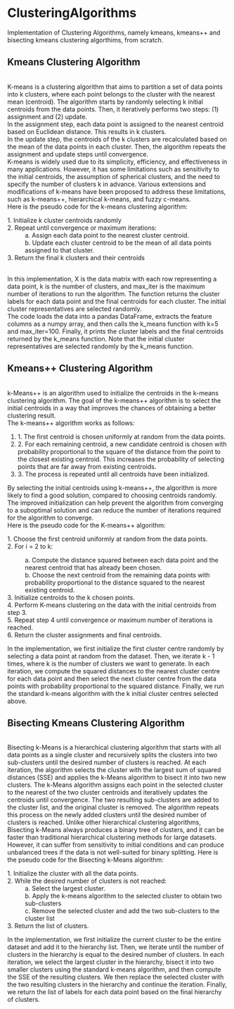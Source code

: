 # ClusteringAlgorithms
Implementation of Clustering Algorithms, namely kmeans, kmeans++ and bisecting kmeans clustering algorthims, from scratch.

<h2>Kmeans Clustering Algorithm</h2>
<br>
K-means is a clustering algorithm that aims to partition a set of data points into k clusters, where each point belongs to the cluster with the nearest mean (centroid). The algorithm starts by randomly selecting k initial centroids from the data points. Then, it iteratively performs two steps: (1) assignment and (2) update.<br>
In the assignment step, each data point is assigned to the nearest centroid based on Euclidean distance. This results in k clusters.<br>
In the update step, the centroids of the k clusters are recalculated based on the mean of the data points in each cluster. Then, the algorithm repeats the assignment and update steps until convergence.<br>
K-means is widely used due to its simplicity, efficiency, and effectiveness in many applications. However, it has some limitations such as sensitivity to the initial centroids, the assumption of spherical clusters, and the need to specify the number of clusters k in advance. Various extensions and modifications of k-means have been proposed to address these limitations, such as k-means++, hierarchical k-means, and fuzzy c-means.<br>
Here is the pseudo code for the k-means clustering algorithm:<br>
<dl>
<dt>1. Initialize k cluster centroids randomly</dt>
<dt>2. Repeat until convergence or maximum iterations:</dt>
<dd>a. Assign each data point to the nearest cluster centroid.</dd>
<dd>b. Update each cluster centroid to be the mean of all data points assigned to that cluster.</dd>
<dt>3. Return the final k clusters and their centroids</dt>
</dl><br>
In this implementation, X is the data matrix with each row representing a data point, k is the number of clusters, and max_iter is the maximum number of iterations to run the algorithm. The function returns the cluster labels for each data point and the final centroids for each cluster. The initial cluster representatives are selected randomly.<br>
The code loads the data into a pandas DataFrame, extracts the feature columns as a numpy array, and then calls the k_means function with k=5 and max_iter=100. Finally, it prints the cluster labels and the final centroids returned by the k_means function. Note that the initial cluster representatives are selected randomly by the k_means function.<br>

<h2>Kmeans++ Clustering Algorithm</h2>
<br>
k-Means++ is an algorithm used to initialize the centroids in the k-means clustering algorithm. The goal of the k-means++ algorithm is to select the initial centroids in a way that improves the chances of obtaining a better clustering result.<br>
The k-means++ algorithm works as follows:
<ol>
<li>1. The first centroid is chosen uniformly at random from the data points.</li>
<li>2. For each remaining centroid, a new candidate centroid is chosen with probability proportional to the square of the distance from the point to the closest existing centroid. This increases the probability of selecting points that are far away from existing centroids.</li>
<li>3. The process is repeated until all centroids have been initialized.</li>
</ol>
By selecting the initial centroids using k-means++, the algorithm is more likely to find a good solution, compared to choosing centroids randomly. The improved initialization can help prevent the algorithm from converging to a suboptimal solution and can reduce the number of iterations required for the algorithm to converge.<br>
Here is the pseudo code for the K-means++ algorithm:
<dl>
<dt>1. Choose the first centroid uniformly at random from the data points.</dt>
<dt>2. For i = 2 to k:</dl>
<dd>a. Compute the distance squared between each data point and the nearest centroid that has already been chosen.</dd>
<dd>b. Choose the next centroid from the remaining data points with probability proportional to the distance squared to the nearest existing centroid.</dd>
<dt>3. Initialize centroids to the k chosen points.</dt>
<dt>4. Perform K-means clustering on the data with the initial centroids from step 3.</dt>
<dt>5. Repeat step 4 until convergence or maximum number of iterations is reached.</dt>
<dt>6. Return the cluster assignments and final centroids.</dt>
<dl>
In the implementation, we first initialize the first cluster centre randomly by selecting a data point at random from the dataset. Then, we iterate k - 1 times, where k is the number of clusters we want to generate. In each iteration, we compute the squared distances to the nearest cluster centre for each data point and then select the next cluster centre from the data points with probability proportional to the squared distance. Finally, we run the standard k-means algorithm with the k initial cluster centres selected above.<br>

<h2>Bisecting Kmeans Clustering Algorithm</h2>
<br>
Bisecting k-Means is a hierarchical clustering algorithm that starts with all data points as a single cluster and recursively splits the clusters into two sub-clusters until the desired number of clusters is reached. At each iteration, the algorithm selects the cluster with the largest sum of squared distances (SSE) and applies the k-Means algorithm to bisect it into two new clusters.
The k-Means algorithm assigns each point in the selected cluster to the nearest of the two cluster centroids and iteratively updates the centroids until convergence. The two resulting sub-clusters are added to the cluster list, and the original cluster is removed. The algorithm repeats this process on the newly added clusters until the desired number of clusters is reached.
Unlike other hierarchical clustering algorithms, Bisecting k-Means always produces a binary tree of clusters, and it can be faster than traditional hierarchical clustering methods for large datasets. However, it can suffer from sensitivity to initial conditions and can produce unbalanced trees if the data is not well-suited for binary splitting.
Here is the pseudo code for the Bisecting k-Means algorithm:
<dl>
<dt>1. Initialize the cluster with all the data points.</dt>
<dt>2. While the desired number of clusters is not reached:</dt>
<dd>a. Select the largest cluster.</dd>
<dd>b. Apply the k-means algorithm to the selected cluster to obtain two sub-clusters</dd>
<dd>c. Remove the selected cluster and add the two sub-clusters to the cluster list</dd>
<dt>3. Return the list of clusters.</dt>
</dl>
In the implementation, we first initialize the current cluster to be the entire dataset and add it to the hierarchy list. Then, we iterate until the number of clusters in the hierarchy is equal to the desired number of clusters. In each iteration, we select the largest cluster in the hierarchy, bisect it into two smaller clusters using the standard k-means algorithm, and then compute the SSE of the resulting clusters. We then replace the selected cluster with the two resulting clusters in the hierarchy and continue the iteration. Finally, we return the list of labels for each data point based on the final hierarchy of clusters.
